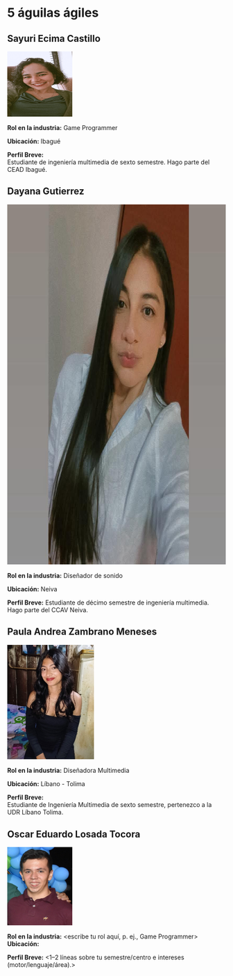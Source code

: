# 5 águilas ágiles

## Sayuri Ecima Castillo

<img src="SayuriEcima/images/fotoSayuri.png" alt="Foto Sayuri Ecima" width="150" height="150">

**Rol en la industria:** Game Programmer  

**Ubicación:** Ibagué  

**Perfil Breve:**  
Estudiante de ingeniería multimedia de sexto semestre. Hago parte del CEAD Ibagué.  


## Dayana Gutierrez  

<img src="DayanaGutierrez/imagen/FotoDayana.jpeg" alt="Foto Dayana Gutierrez" width="828" height="828">

**Rol en la industria:** Diseñador de sonido  

**Ubicación:** Neiva

**Perfil Breve:**
Estudiante de décimo semestre de ingeniería multimedia. Hago parte del CCAV Neiva.

## Paula Andrea Zambrano Meneses  

<img src="Paula/Image/fotoPaula.jpg" alt="Foto Paula" width="200">

**Rol en la industria:** Diseñadora Multimedia  

**Ubicación:** Líbano - Tolima  

**Perfil Breve:**  
Estudiante de Ingeniería Multimedia de sexto semestre, pertenezco a la UDR Líbano Tolima.

## Oscar Eduardo Losada Tocora

<img src="Oscar Eduardo Losada Tocora/Imagen/Oscar Losada.JPG" alt="Foto Oscar Losada" width="150" height="180">

**Rol en la industria:** <escribe tu rol aquí, p. ej., Game Programmer>  
**Ubicación:** <tu ciudad>

**Perfil Breve:** 
<1–2 líneas sobre tu semestre/centro e intereses (motor/lenguaje/área).>
